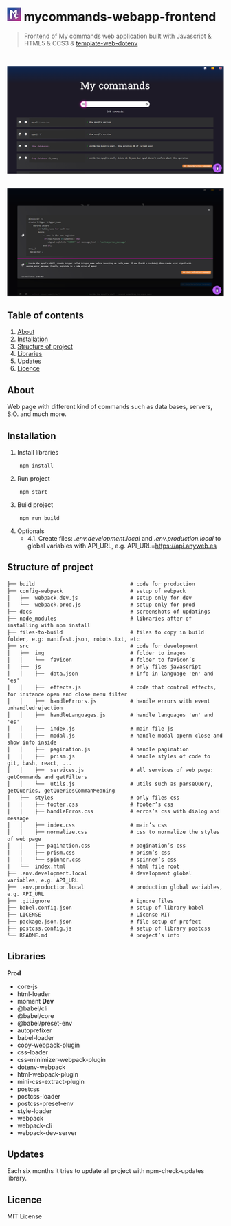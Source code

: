 # ![Logo](/docs/favicon-32x32.png) mycommands-webapp-frontend
> Frontend of My commands web application built with Javascript & HTML5 & CCS3 & [template-web-dotenv](https://github.com/bryantamayo1/template-web-dotenv)  

<br/>

![Home page](/docs/home_page..PNG) 
<br/>
<br/>

![Modal](/docs/modal..PNG) 

## Table of contents
1. [About](#about)
2. [Installation](#installation)
3. [Structure of project](#structure-of-project)
4. [Libraries](#libraries)
5. [Updates](#updates)
6. [Licence](#license)

## About
Web page with different kind of commands such as data bases, servers, S.O. and much more.

## Installation
1. Install libraries
```
    npm install
```
2. Run project
```
    npm start
```
3. Build project
```
    npm run build
```
4. Optionals
    - 4.1. Create files: *.env.development.local* and *.env.production.local* to global variables with API_URL, e.g. API_URL=https://api.anyweb.es

## Structure of project

    ├── build                               # code for production
    ├── config-webpack                      # setup of webpack
    │   ├──  webpack.dev.js                 # setup only for dev
    │   └──  webpack.prod.js                # setup only for prod
    ├── docs                                # screenshots of updatings
    ├── node_modules                        # libraries after of installing with npm install
    ├── files-to-build                      # files to copy in build folder, e.g: manifest.json, robots.txt, etc
    ├── src                                 # code for development
    │   ├──  img                            # folder to images
    │   │    └──  favicon                   # folder to favicon’s
    │   ├──  js                             # only files javascript
    │   │    ├──  data.json                 # info in language 'en' and 'es'
    │   │    ├──  effects.js                # code that control effects, for instance open and close menu filter
    │   │    ├──  handleErrors.js           # handle errors with event unhandledrejection
    │   │    ├──  handleLanguages.js        # handle languages 'en' and 'es'
    │   │    ├──  index.js                  # main file js
    │   │    ├──  modal.js                  # handle modal openm close and show info inside
    │   │    ├──  pagination.js             # handle pagination
    │   │    ├──  prism.js                  # handle styles of code to git, bash, react, ...
    │   │    ├──  services.js               # all services of web page: getCommands and getFilters
    │   │    └──  utils.js                  # utils such as parseQuery, getQueries, getQueriesCommanMeaning
    │   ├──  styles                         # only files css
    │   │    ├── footer.css                 # footer’s css
    │   │    ├── handleErros.css            # erros’s css with dialog and message
    │   │    ├── index.css                  # main’s css
    │   │    ├── normalize.css              # css to normalize the styles of web page
    │   │    ├── pagination.css             # pagination’s css
    │   │    ├── prism.css                  # prism’s css
    │   │    └── spinner.css                # spinner’s css
    │   └──  index.html                     # html file root
    ├── .env.development.local              # development global variables, e.g. API_URL
    ├── .env.production.local               # production global variables, e.g. API_URL
    ├── .gitignore                          # ignore files
    ├── babel.config.json                   # setup of library babel
    ├── LICENSE                             # License MIT
    ├── package.json.json                   # file setup of profect
    ├── postcss.config.js                   # setup of library postcss
    └── README.md                           # project’s info

## Libraries
**Prod**
- core-js
- html-loader
- moment
**Dev**
- @babel/cli
- @babel/core
- @babel/preset-env
- autoprefixer
- babel-loader
- copy-webpack-plugin
- css-loader
- css-minimizer-webpack-plugin
- dotenv-webpack
- html-webpack-plugin
- mini-css-extract-plugin
- postcss
- postcss-loader
- postcss-preset-env
- style-loader
- webpack
- webpack-cli
- webpack-dev-server

## Updates
Each six months it tries to update all project with npm-check-updates library.

## Licence
MIT License